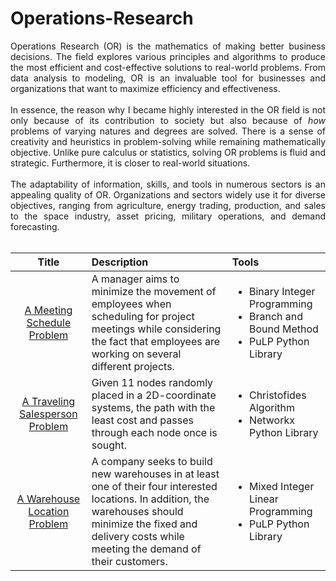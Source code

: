# Operations-Research

<div align='justify';> 
  
Operations Research (OR) is the mathematics of making better business decisions. The field explores various principles and algorithms to produce the most efficient and cost-effective solutions to real-world problems. From data analysis to modeling, OR is an invaluable tool for businesses and organizations that want to maximize efficiency and effectiveness. <br /> <br />
  In essence, the reason why I became highly interested in the OR field is not only because of its contribution to society but also because of *how* problems of varying natures and degrees are solved. There is a sense of creativity and heuristics in problem-solving while remaining mathematically objective. Unlike pure calculus or statistics, solving OR problems is fluid and strategic. Furthermore, it is closer to real-world situations. <br /><br />
  The adaptability of information, skills, and tools in numerous sectors is an appealing quality of OR. Organizations and sectors widely use it for diverse objectives, ranging from agriculture, energy trading, production, and sales to the space industry, asset pricing, military operations, and demand forecasting. <br /> <br />

</div>

|Title                                  |Description                            |Tools                                   |
|:---------------------------------------:|:--------------------------------------|:---------------------------------------|
|[A Meeting Schedule Problem][TSP1]|A manager aims to minimize the movement of employees when scheduling for project meetings while considering the fact that employees are working on several different projects.|<ul><li>Binary Integer Programming</li> <li>Branch and Bound Method</li> <li>PuLP Python Library</li></ul>|
|[A Traveling Salesperson Problem][TSP2]|Given 11 nodes randomly placed in a 2D-coordinate systems, the path with the least cost and passes through each node once is sought.|<ul><li>Christofides Algorithm</li> <li>Networkx Python Library</li></ul>|
|[A Warehouse Location Problem][WLP1]|A company seeks to build new warehouses in at least one of their four interested locations. In addition, the warehouses should minimize the fixed and delivery costs while meeting the demand of their customers.|<ul><li>Mixed Integer Linear Programming</li> <li>PuLP Python Library</li></ul>|





[TSP1]: https://github.com/JPReyes07/Operations-Research/blob/db04998115078985b15e736deda8acd1ebe79542/Traveling%20Salesperson%20Problem%20%5B1%5D.md
[TSP2]: https://github.com/JPReyes07/Operations-Research/blob/db04998115078985b15e736deda8acd1ebe79542/Traveling%20Salesperson%20Problem%20%5B2%5D.ipynb
[WLP1]: https://github.com/JPReyes07/Operations-Research/blob/db04998115078985b15e736deda8acd1ebe79542/Warehouse%20Location%20Problem%20%5B1%5D.md
